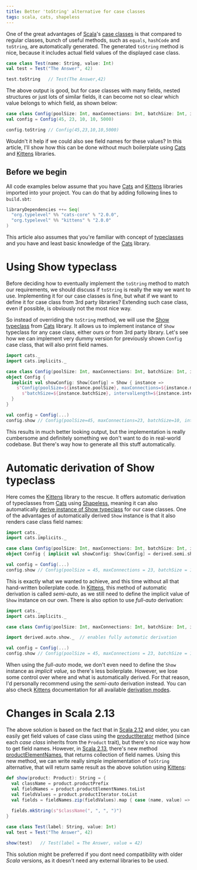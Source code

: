 ```yaml
---
title: Better 'toString' alternative for case classes
tags: scala, cats, shapeless
---
```


One of the great advantages of [Scala]'s [case classes][case class] is that compared to regular classes, bunch of useful methods, such as `equals`, `hashCode` and `toString`, are automatically generated. The generated `toString` method is nice, because it includes actual field values of the displayed case class.

```scala
case class Test(name: String, value: Int) 
val test = Test("The Answer", 42)

test.toString   // Test(The Answer,42)
```

The above output is good, but for case classes with many fields, nested structures or just lots of similar fields, it can become not so clear which value belongs to which field, as shown below:

```scala
case class Config(poolSize: Int, maxConnections: Int, batchSize: Int, intervalLength: Int, maxTimeout: Int) 
val config = Config(45, 23, 10, 10, 5000)

config.toString // Config(45,23,10,10,5000)
```

Wouldn't it help if we could also see field names for these values? In this article, I'll show how this can be done without much boilerplate using [Cats] and [Kittens] libraries.

<!-- MORE -->

## Before we begin
All code examples below assume that you have [Cats] and [Kittens] libraries imported into your project. You can do that by adding following lines to `build.sbt`:

```scala
libraryDependencies ++= Seq(
  "org.typelevel" %% "cats-core" % "2.0.0",
  "org.typelevel" %% "kittens" % "2.0.0"
)
```

This article also assumes that you're familiar with concept of [typeclasses] and you have and least basic knowledge of the [Cats] library.

# Using Show typeclass
Before deciding how to eventually implement the `toString` method to match our requirements, we should discuss if `toString` is really the way we want to use. Implementing it for our case classes is fine, but what if we want to define it for case class from 3rd party libraries? Extending such case class, even if possible, is obviously not the most nice way.

So instead of overriding the `toString` method, we will use the [Show typeclass] from [Cats] library. It allows us to implement instance of `Show` typeclass for any case class, either ours or from 3rd party library. Let's see how we can implement very dummy version for previously shown `Config` case class, that will also print field names.

```scala
import cats._
import cats.implicits._

case class Config(poolSize: Int, maxConnections: Int, batchSize: Int, intervalLength: Int, maxTimeout: Int)
object Config {
  implicit val showConfig: Show[Config] = Show { instance =>
    s"Config(poolSize=${instance.poolSize}, maxConnections=${instance.maxConnections}, " +
      s"batchSize=${instance.batchSize}, intervalLength=${instance.intervalLength}, maxTimeout=${instance.maxTimeout})"
  }
}

val config = Config(...)
config.show // Config(poolSize=45, maxConnections=23, batchSize=10, intervalLength=10, maxTimeout=5000)
```

This results in much better looking output, but the implementation is really cumbersome and definitely something we don't want to do in real-world codebase. But there's way how to generate all this stuff automatically.

# Automatic derivation of Show typeclass
Here comes the [Kittens] library to the rescue. It offers automatic derivation of typeclasses from [Cats] using [Shapeless], meaning it can also automatically [derive instance of Show typeclass][derive show] for our case classes. One of the advantages of automatically derived `Show` instance is that it also renders case class field names:

```scala
import cats._
import cats.implicits._

case class Config(poolSize: Int, maxConnections: Int, batchSize: Int, intervalLength: Int, maxTimeout: Int)
object Config { implicit val showConfig: Show[Config] = derived.semi.show }

val config = Config(...)
config.show // Config(poolSize = 45, maxConnections = 23, batchSize = 10, intervalLength = 10, maxTimeout = 5000)
```

This is exactly what we wanted to achieve, and this time without all that hand-written boilerplate code. In [Kittens], this method of automatic derivation is called _semi-auto_, as we still need to define the implicit value of `Show` instance on our own. There is also option to use _full-auto_ derivation:

```scala
import cats._
import cats.implicits._

case class Config(poolSize: Int, maxConnections: Int, batchSize: Int, intervalLength: Int, maxTimeout: Int)

import derived.auto.show._  // enables fully automatic derivation

val config = Config(...)
config.show // Config(poolSize = 45, maxConnections = 23, batchSize = 10, intervalLength = 10, maxTimeout = 5000)
```
When using the _full-auto_ mode, we don't even need to define the `Show` instance as _implicit value_, so there's less boilerplate. However, we lose some control over where and what is automatically derived. For that reason, I'd personally recommend using the _semi-auto_ derivation instead. You can also check [Kittens] documentation for all available [derivation modes].

# Changes in Scala 2.13
The above solution is based on the fact that in [Scala 2.12] and older, you can easily get field values of case class using the [productIterator] method (since each _case class_ inherits from the `Product` trait), but there's no nice way how to get field names. However, in [Scala 2.13], there's new method [productElementNames], that returns collection of field names. Using this new method, we can write really simple implementation of `toString` alternative, that will return same result as the above solution using [Kittens]:

```scala
def show(product: Product): String = {
  val className = product.productPrefix
  val fieldNames = product.productElementNames.toList
  val fieldValues = product.productIterator.toList
  val fields = fieldNames.zip(fieldValues).map { case (name, value) => s"$name = $value"}
  
  fields.mkString(s"$className(", ", ", ")")
}

case class Test(label: String, value: Int)
val test = Test("The Answer", 42)

show(test)   // Test(label = The Answer, value = 42)
```

This solution might be preferred if you dont need compatibility with older _Scala_ versions, as it doesn't need any external libraries to be used.

[Cats]: https://typelevel.org/cats/
[case class]: https://docs.scala-lang.org/tour/case-classes.html
[derive show]: https://github.com/typelevel/kittens#derive-show
[derivation modes]: https://github.com/typelevel/kittens#three-modes-of-derivation
[Kittens]: https://github.com/typelevel/kittens
[productElementNames]: https://www.scala-lang.org/api/2.13.0/scala/Product.html#productElementNames:Iterator[String]
[productIterator]: https://www.scala-lang.org/api/2.12.8/scala/Product.html#productIterator:Iterator[Any]
[Scala]: https://www.scala-lang.org/
[Scala 2.12]: https://www.scala-lang.org/news/2.12.0/
[Scala 2.13]: https://www.scala-lang.org/news/2.13.0/
[Shapeless]: https://github.com/milessabin/shapeless
[Show typeclass]: https://typelevel.org/cats/typeclasses/show.html
[typeclasses]: https://scalac.io/typeclasses-in-scala/